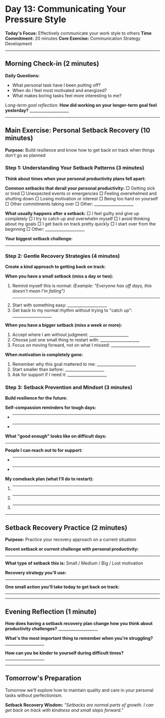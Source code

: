 # Day 13: Communicating Your Pressure Style

**Today's Focus:** Effectively communicate your work style to others
**Time Commitment:** 20 minutes
**Core Exercise:** Communication Strategy Development

---

## Morning Check-in (2 minutes)

**Daily Questions:**
- What personal task have I been putting off?
- When do I feel most motivated and energized?
- What makes boring tasks feel more interesting to me?

*Long-term goal reflection:*
**How did working on your longer-term goal feel yesterday?** ____________________

---

## Main Exercise: Personal Setback Recovery (10 minutes)

**Purpose:** Build resilience and know how to get back on track when things don't go as planned

### Step 1: Understanding Your Setback Patterns (3 minutes)

**Think about times when your personal productivity plans fell apart:**

**Common setbacks that derail your personal productivity:**
□ Getting sick or tired
□ Unexpected events or emergencies
□ Feeling overwhelmed and shutting down
□ Losing motivation or interest
□ Being too hard on yourself
□ Other commitments taking over
□ Other: ____________________

**What usually happens after a setback:**
□ I feel guilty and give up completely
□ I try to catch up and overwhelm myself
□ I avoid thinking about my goals
□ I get back on track pretty quickly
□ I start over from the beginning
□ Other: ____________________

**Your biggest setback challenge:**
____________________

### Step 2: Gentle Recovery Strategies (4 minutes)

**Create a kind approach to getting back on track:**

**When you have a small setback (miss a day or two):**
1. Remind myself this is normal: *(Example: "Everyone has off days, this doesn't mean I'm failing")*
   ____________________
2. Start with something easy: ____________________
3. Get back to my normal rhythm without trying to "catch up": ____________________

**When you have a bigger setback (miss a week or more):**
1. Accept where I am without judgment: ____________________
2. Choose just one small thing to restart with: ____________________
3. Focus on moving forward, not on what I missed: ____________________

**When motivation is completely gone:**
1. Remember why this goal mattered to me: ____________________
2. Start smaller than before: ____________________
3. Ask for support if I need it: ____________________

### Step 3: Setback Prevention and Mindset (3 minutes)

**Build resilience for the future:**

**Self-compassion reminders for tough days:**
- ____________________
- ____________________

**What "good enough" looks like on difficult days:**
____________________

**People I can reach out to for support:**
- ____________________
- ____________________

**My comeback plan (what I'll do to restart):**
1. ____________________
2. ____________________
3. ____________________

---

## Setback Recovery Practice (2 minutes)

**Purpose:** Practice your recovery approach on a current situation

**Recent setback or current challenge with personal productivity:**
____________________

**What type of setback this is:** Small / Medium / Big / Lost motivation

**Recovery strategy you'll use:**
____________________

**One small action you'll take today to get back on track:**
____________________

---

## Evening Reflection (1 minute)

**How does having a setback recovery plan change how you think about productivity challenges?** ____________________

**What's the most important thing to remember when you're struggling?** ____________________

**How can you be kinder to yourself during difficult times?** ____________________

---

## Tomorrow's Preparation
Tomorrow we'll explore how to maintain quality and care in your personal tasks without perfectionism.

**Setback Recovery Wisdom:**
*"Setbacks are normal parts of growth. I can get back on track with kindness and small steps forward."*